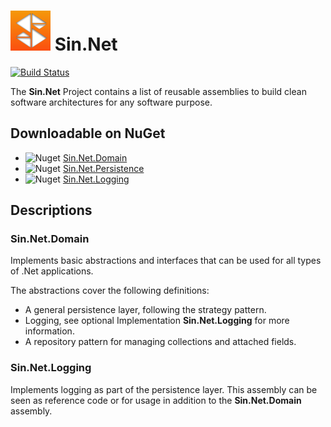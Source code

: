 # ![Sin.Net](./Images/Sin.Net.Logo.small.png "Sin.Net") Sin.Net

[![Build Status](https://dev.azure.com/adriansinger87/adriansinger87/_apis/build/status/adriansinger87.Sin.Net?branchName=master)](https://dev.azure.com/adriansinger87/adriansinger87/_build/latest?definitionId=1&branchName=master)


The **Sin.Net** Project contains a list of reusable assemblies
to build clean software architectures for any software purpose.

## Downloadable on NuGet

* ![Nuget](https://img.shields.io/nuget/v/Sin.Net.Domain.svg) [Sin.Net.Domain](https://www.nuget.org/packages/Sin.Net.Domain/ "Sin.Net.Domain")
* ![Nuget](https://img.shields.io/nuget/v/Sin.Net.Persistence.svg) [Sin.Net.Persistence](https://www.nuget.org/packages/Sin.Net.Persistence/ "Sin.Net.Persistence")
* ![Nuget](https://img.shields.io/nuget/v/Sin.Net.Logging.svg) [Sin.Net.Logging](https://www.nuget.org/packages/Sin.Net.Logging/ "Sin.Net.Logging")

## Descriptions

### Sin.Net.Domain

Implements basic abstractions and interfaces that
can be used for all types of .Net applications.

The abstractions cover the following definitions:

 * A general persistence layer, following the strategy pattern.
 * Logging, see optional Implementation **Sin.Net.Logging** for more information.
 * A repository pattern for managing collections and attached fields.

### Sin.Net.Logging

Implements logging as part of the persistence layer.
This assembly can be seen as reference code or
for usage in addition to the **Sin.Net.Domain** assembly.
